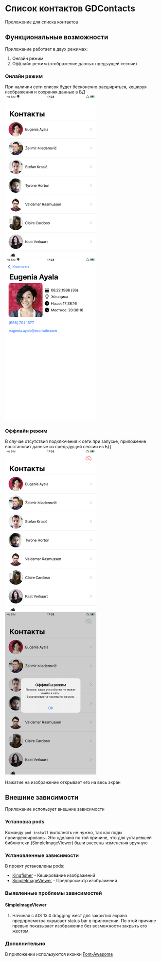 # Список контактов GDContacts
Проложение для списка контактов

## Функциональные возможности
Приложение работает в двух режимах:
  1. Онлайн режим
  2. Оффлайн режим (отображение данных предыущей сессии)

### Онлайн режим
При наличии сети список будет бесконечно расширяться, кешируя изображения и сохраняя данные в БД
<br>
<img src="docs/images/contact_list.PNG" width="300"/> 
<img src="docs/images/detail_screen.PNG" width="300"/>
<br/>

### Оффлайн режим
В случае отсутствия подключения к сети при запуске, приложение восстановит данные из предыдущей сессии из БД
<br>
<img src="docs/images/contact_list_offline.PNG" width="300"/> 
<img src="docs/images/offline_alert.PNG" width="300"/>
<br/>

Нажатие на изображение открывает его на весь экран

## Внешние зависимости
Приложение использует внешние зависимости

### Установка pods
Команду `pod install` выполнять не нужно, так как поды проиндексированы.
Это сделано по той причине, что для устаревшей библиотеки (SimpleImageViewer) были внесены изменения вручную

### Установленные зависимости
В проект установлены pods:
- [Kingfisher](https://github.com/onevcat/Kingfisher) - Кеширование изображений
- [SimpleImageViewer](https://github.com/LcTwisk/SimpleImageViewer) - Предпросмотр изображений

### Выявленные проблемы зависимостей
#### SimpleImageViewer
1. Начиная с iOS 13.0 dragging жест для закрытия экрана предпросмотра скрывает status bar в приложении. По этой причине превью показывает изображение без возможности закрыть его жестом.

### Дополнительно
В приложении используются иконки [Font-Awesome](https://github.com/FortAwesome/Font-Awesome)